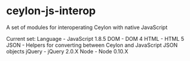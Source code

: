 ceylon-js-interop
=================

A set of modules for interoperating Ceylon with native JavaScript

Current set:
Language - JavaScript 1.8.5
DOM - DOM 4
HTML - HTML 5
JSON - Helpers for converting between Ceylon and JavaScript JSON objects
jQuery - jQuery 2.0.X
Node - Node 0.10.X